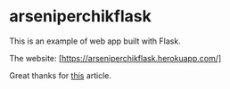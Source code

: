 # arseniperchikflask

This is an example of web app built with Flask.

The website: [https://arseniperchikflask.herokuapp.com/]

Great thanks for [this](https://stackabuse.com/deploying-a-flask-application-to-heroku/) article.
